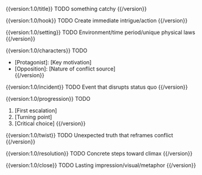{{version:1.0/title}}
TODO something catchy
{{/version}}

{{version:1.0/hook}}
TODO Create immediate intrigue/action
{{/version}}

{{version:1.0/setting}}
TODO Environment/time period/unique physical laws
{{/version}}

{{version:1.0/characters}}
TODO
- [Protagonist]: [Key motivation]  
- [Opposition]: [Nature of conflict source]  
{{/version}}

{{version:1.0/incident}}
TODO Event that disrupts status quo
{{/version}}

{{version:1.0/progression}}
TODO
1. [First escalation]
2. [Turning point]
3. [Critical choice]
{{/version}}

{{version:1.0/twist}}
TODO Unexpected truth that reframes conflict
{{/version}}

{{version:1.0/resolution}}
TODO Concrete steps toward climax
{{/version}}

{{version:1.0/close}}
TODO Lasting impression/visual/metaphor
{{/version}}
